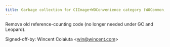 ```yaml
---
title: Garbage collection for CIImage+WOConvenience category (WOCommon, 35882a2)
---
```


Remove old reference-counting code (no longer needed under GC and Leopard).

Signed-off-by: Wincent Colaiuta &lt;win@wincent.com&gt;
